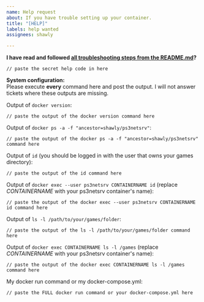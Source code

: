 ```yaml
---
name: Help request
about: If you have trouble setting up your container.
title: "[HELP]"
labels: help wanted
assignees: shawly

---
```


**I have read and followed [all troubleshooting steps from the README.md](https://github.com/shawly/docker-ps3netsrv#troubleshooting)?**

```
// paste the secret help code in here
```

**System configuration:**  
Please execute **every** command here and post the output. I will not answer tickets where these outputs are missing.

Output of `docker version`:
```
// paste the output of the docker version command here
```

Output of `docker ps -a -f "ancestor=shawly/ps3netsrv"`:
```
// paste the output of the docker ps -a -f "ancestor=shawly/ps3netsrv" command here
```

Output of `id` (you should be logged in with the user that owns your games directory):
```
// paste the output of the id command here
```

Output of `docker exec --user ps3netsrv CONTAINERNAME id` (replace *CONTAINERNAME* with your ps3netsrv container's name):
```
// paste the output of the docker exec --user ps3netsrv CONTAINERNAME id command here
```

Output of `ls -l /path/to/your/games/folder`:
```
// paste the output of the ls -l /path/to/your/games/folder command here
```

Output of `docker exec CONTAINERNAME ls -l /games` (replace *CONTAINERNAME* with your ps3netsrv container's name):
```
// paste the output of the docker exec CONTAINERNAME ls -l /games command here
```

My docker run command or my docker-compose.yml:
```
// paste the FULL docker run command or your docker-compose.yml here
```
